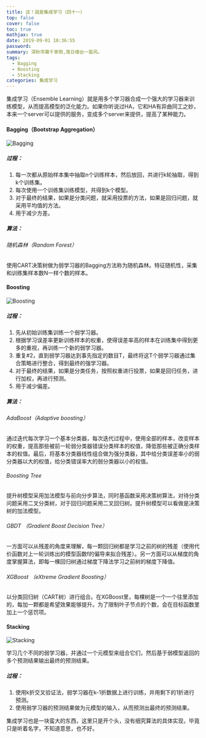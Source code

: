 ```yaml
---
title: 这！就是集成学习（四十一）
top: false
cover: false
toc: true
mathjax: true
date: 2019-09-01 18:36:55
password:
summary: 深秋帘幕千家雨,落日楼台一笛风。
tags:
  - Bagging
  - Boosting
  - Stacking
categories: 集成学习
---
```

集成学习（Ensemble Learning）就是用多个学习器合成一个强大的学习器来训练模型，从而提高模型的泛化能力。如果你听说过HA，它和HA有异曲同工之妙，本来一个server可以提供的服务，变成多个server来提供，提高了某种能力。

#### Bagging（Bootstrap Aggregation）

![Bagging](dl4101.jpg)

##### 过程：

1. 每一次都从原始样本集中抽取n个训练样本，然后放回，共进行k轮抽取，得到k个训练集。
2. 每次使用一个训练集训练模型，共得到k个模型。
3. 对于最终的结果，如果是分类问题，就采用投票的方法，如果是回归问题，就采用平均值的方法。
4. 用于减少方差。



##### 算法：

###### 随机森林（Random Forest）

使用CART决策树做为弱学习器的Bagging方法称为随机森林。特征随机性，采集和训练集样本数N一样个数的样本。



#### Boosting

![Boosting](dl4102.jpg)

##### 过程：

1. 先从初始训练集训练一个弱学习器。
2. 根据学习误差率更新训练样本的权重，使得误差率高的样本在训练集中得到更多的重视，再训练一个新的弱学习器。
3. 重复#2，直到弱学习器达到事先指定的数目T，最终将这T个弱学习器通过集合策略进行整合，得到最终的强学习器。
4. 对于最终的结果，如果是分类任务，按照权重进行投票，如果是回归任务，进行加权，再进行预测。
5. 用于减少偏差。



##### 算法：

###### AdaBoost（Adaptive boosting）

通过迭代每次学习一个基本分类器，每次迭代过程中，使用全部的样本，改变样本的权重，提高那些被前一轮弱分类器错误分类样本的权值，降低那些被正确分类样本的权值。最后，将基本分类器线性组合做为强分类器，其中给分类误差率小的弱分类器以大的权值，给分类错误率大的弱分类器以小的权值。



###### Boosting Tree

提升树模型采用加法模型与前向分步算法，同时基函数采用决策树算法，对待分类问题采用二叉分类树，对于回归问题采用二叉回归树。提升树模型可以看做是决策树的加法模型。



###### GBDT （Gradient Boost Decision Tree）

一方面可以从残差的角度来理解，每一颗回归树都是学习之前的树的残差（使用代价函数对上一轮训练出的模型函数f的偏导来拟合残差）。另一方面可以从梯度的角度掌握算法，即每一棵回归树通过梯度下降法学习之前树的梯度下降值。



###### XGBoost （eXtreme Gradient Boosting）

以分类回归树（CART树）进行组合。在XGBoost里，每棵树是一个一个往里添加的，每加一颗都是希望效果能够提升。为了限制叶子节点的个数，会在目标函数里加上一个惩罚项。



#### Stacking

![Stacking](dl4103.jpg)

学习几个不同的弱学习器，并通过一个元模型来组合它们，然后基于弱模型返回的多个预测结果输出最终的预测结果。

##### 过程：

1. 使用k折交叉验证法，弱学习器在k-1折数据上进行训练，并用剩下的1折进行预测。
2. 使用弱学习器的预测结果做为元模型的输入，从而预测出最终的预测结果。



集成学习也是一块蛮大的东西，这里只是开个头，没有细究算法的具体实现，毕竟只是听着名字，不知道意思，也不好。


